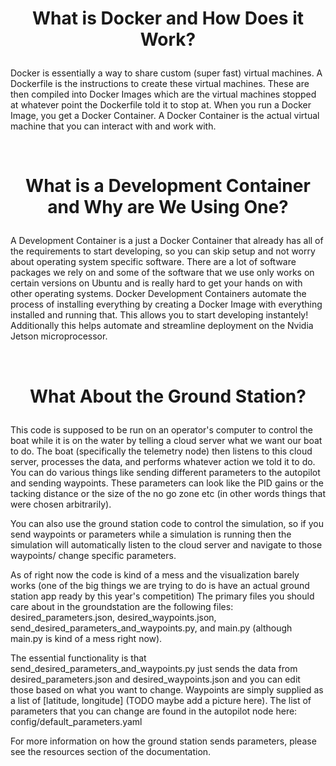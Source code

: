 
# <p style="text-align: center;"> What is Docker and How Does it Work? </p>

Docker is essentially a way to share custom (super fast) virtual machines. A Dockerfile is the instructions to create these virtual machines. These are then compiled into Docker Images which are the virtual machines stopped at whatever point the Dockerfile told it to stop at. When you run a Docker Image, you get a Docker Container. A Docker Container is the actual virtual machine that you can interact with and work with.  

<br>

# <p style="text-align: center;"> What is a Development Container and Why are We Using One? </p>

A Development Container is a just a Docker Container that already has all of the requirements to start developing, so you can skip setup and not worry about operating system specific software. There are a lot of software packages we rely on and some of the software that we use only works on certain versions on Ubuntu and is really hard to get your hands on with other operating systems. Docker Development Containers automate the process of installing everything by creating a Docker Image with everything installed and running that. This allows you to start developing instantely! Additionally this helps automate and streamline deployment on the Nvidia Jetson microprocessor.

<br>

# <p style="text-align: center;"> What About the Ground Station? </p>

This code is supposed to be run on an operator's computer to control the boat while it is on the water by telling a cloud server what we want our boat to do. The boat (specifically the telemetry node) then listens to this cloud server, processes the data, and performs whatever action we told it to do. You can do various things like sending different parameters to the autopilot and sending waypoints. These parameters can look like the PID gains or the tacking distance or the size of the no go zone etc (in other words things that were chosen arbitrarily).

You can also use the ground station code to control the simulation, so if you send waypoints or parameters while a simulation is running then the simulation will automatically listen to the cloud server and navigate to those waypoints/ change specific parameters.

As of right now the code is kind of a mess and the visualization barely works (one of the big things we are trying to do is have an actual ground station app ready by this year's competition)
The primary files you should care about in the groundstation are the following files: desired_parameters.json, desired_waypoints.json, send_desired_parameters_and_waypoints.py, and main.py (although main.py is kind of a mess right now).

The essential functionality is that send_desired_parameters_and_waypoints.py just sends the data from desired_parameters.json and desired_waypoints.json and you can edit those based on what you want to change. Waypoints are simply supplied as a list of [latitude, longitude] (TODO maybe add a picture here). The list of parameters that you can change are found in the autopilot node here: config/default_parameters.yaml

For more information on how the ground station sends parameters, please see the resources section of the documentation.
